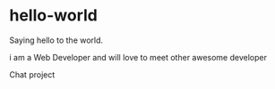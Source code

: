 # hello-world
Saying hello to the world.
<p>
i am a Web Developer and will love to meet other awesome developer 
 </p>
Chat project